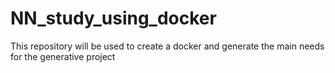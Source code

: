 # NN_study_using_docker
This repository will be used to create a docker and generate the main needs for the generative project
